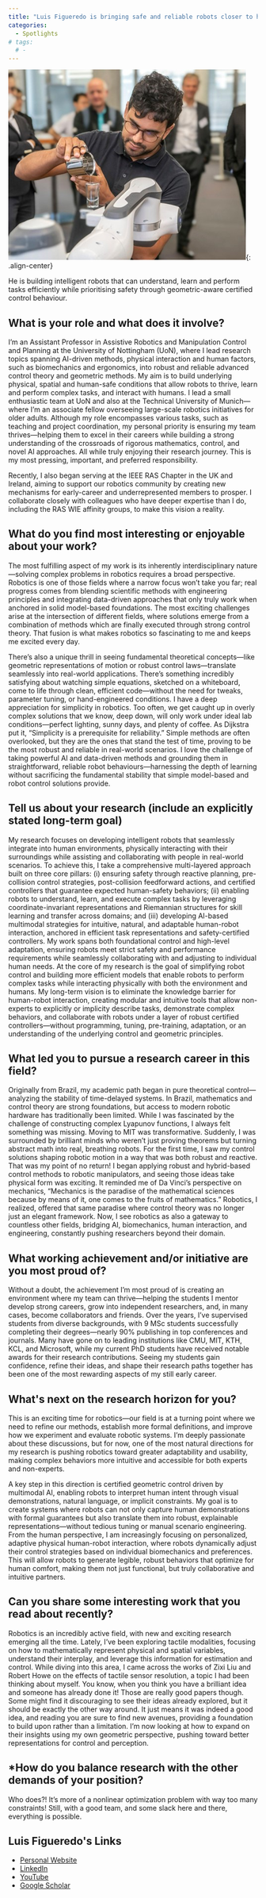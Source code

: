 ```yaml
---
title: "Luis Figueredo is bringing safe and reliable robots closer to humans"
categories:
  - Spotlights
# tags:
  # - 
---
```


![researcher_spotlight_mar2025.jpg](/assets/images/researcher_spotlight/2025-03/Figueredo_pic1.jpg){: .align-center}

He is building intelligent robots that can understand, learn and perform tasks efficiently while prioritising safety through geometric-aware certified control behaviour.

## What is your role and what does it involve?
I’m an Assistant Professor in Assistive Robotics and Manipulation Control and Planning at the University of Nottingham (UoN), where I lead research topics spanning AI-driven methods, physical interaction and human factors, such as biomechanics and ergonomics, into robust and reliable advanced control theory and geometric methods. My aim is to build underlying physical, spatial and human-safe conditions that allow robots to thrive, learn and perform complex tasks, and interact with humans. I lead a small enthusiastic team at UoN and also at the Technical University of Munich—where I’m an associate fellow overseeing large-scale robotics initiatives for older adults. Although my role encompasses various tasks, such as teaching and project coordination, my personal priority is ensuring my team thrives—helping them to excel in their careers while building a strong understanding of the crossroads of rigorous mathematics, control, and novel AI approaches. All while truly enjoying their research journey. This is my most pressing, important, and preferred responsibility.

Recently, I also began serving at the IEEE RAS Chapter in the UK and Ireland, aiming to support our robotics community by creating new mechanisms for early-career and underrepresented members to prosper. I collaborate closely with colleagues who have deeper expertise than I do, including the RAS WIE affinity groups, to make this vision a reality.

## What do you find most interesting or enjoyable about your work?
The most fulfilling aspect of my work is its inherently interdisciplinary nature—solving complex problems in robotics requires a broad perspective. Robotics is one of those fields where a narrow focus won’t take you far; real progress comes from blending scientific methods with engineering principles and integrating data-driven approaches that only truly work when anchored in solid model-based foundations. The most exciting challenges arise at the intersection of different fields, where solutions emerge from a combination of methods which are finally executed through strong control theory. That fusion is what makes robotics so fascinating to me and keeps me excited every day.

There’s also a unique thrill in seeing fundamental theoretical concepts—like geometric representations of motion or robust control laws—translate seamlessly into real-world applications. There’s something incredibly satisfying about watching simple equations, sketched on a whiteboard, come to life through clean, efficient code—without the need for tweaks, parameter tuning, or hand-engineered conditions. I have a deep appreciation for simplicity in robotics. Too often, we get caught up in overly complex solutions that we know, deep down, will only work under ideal lab conditions—perfect lighting, sunny days, and plenty of coffee. As Dijkstra put it, “Simplicity is a prerequisite for reliability.” Simple methods are often overlooked, but they are the ones that stand the test of time, proving to be the most robust and reliable in real-world scenarios. I love the challenge of taking powerful AI and data-driven methods and grounding them in straightforward, reliable robot behaviours—harnessing the depth of learning without sacrificing the fundamental stability that simple model-based and robot control solutions provide.

## Tell us about your research (include an explicitly stated long-term goal)
My research focuses on developing intelligent robots that seamlessly integrate into human environments, physically interacting with their surroundings while assisting and collaborating with people in real-world scenarios. To achieve this, I take a comprehensive multi-layered approach built on three core pillars: (i) ensuring safety through reactive planning, pre-collision control strategies, post-collision feedforward actions, and certified controllers that guarantee expected human-safety behaviors; (ii) enabling robots to understand, learn, and execute complex tasks by leveraging coordinate-invariant representations and Riemannian structures for skill learning and transfer across domains; and (iii) developing AI-based multimodal strategies for intuitive, natural, and adaptable human-robot interaction, anchored in efficient task representations and safety-certified controllers. My work spans both foundational control and high-level adaptation, ensuring robots meet strict safety and performance requirements while seamlessly collaborating with and adjusting to individual human needs.
At the core of my research is the goal of simplifying robot control and building more efficient models that enable robots to perform complex tasks while interacting physically with both the environment and humans. My long-term vision is to eliminate the knowledge barrier for human-robot interaction, creating modular and intuitive tools that allow non-experts to explicitly or implicity describe tasks, demonstrate complex behaviors, and collaborate with robots under a layer of robust certified controllers—without programming, tuning, pre-training, adaptation, or an understanding of the underlying control and geometric principles. 

## What led you to pursue a research career in this field?
Originally from Brazil, my academic path began in pure theoretical control—analyzing the stability of time-delayed systems. In Brazil, mathematics and control theory are strong foundations, but access to modern robotic hardware has traditionally been limited. While I was fascinated by the challenge of constructing complex Lyapunov functions, I always felt something was missing. Moving to MIT was transformative. Suddenly, I was surrounded by brilliant minds who weren’t just proving theorems but turning abstract math into real, breathing robots. For the first time, I saw my control solutions shaping robotic motion in a way that was both robust and reactive.  That was my point of no return! I began applying robust and hybrid-based control methods to robotic manipulators, and seeing those ideas take physical form was exciting. It reminded me of Da Vinci’s perspective on mechanics, “Mechanics is the paradise of the mathematical sciences because by means of it, one comes to the fruits of mathematics.” Robotics, I realized, offered that same paradise where control theory was no longer just an elegant framework. Now, I see robotics as also a gateway to countless other fields, bridging AI, biomechanics, human interaction, and engineering, constantly pushing researchers beyond their domain. 

## What working achievement and/or initiative are you most proud of?
Without a doubt, the achievement I’m most proud of is creating an environment where my team can thrive—helping the students I mentor develop strong careers, grow into independent researchers, and, in many cases, become collaborators and friends. Over the years, I’ve supervised students from diverse backgrounds, with 9 MSc students successfully completing their degrees—nearly 90% publishing in top conferences and journals. Many have gone on to leading institutions like CMU, MIT, KTH, KCL, and Microsoft, while my current PhD students have received notable awards for their research contributions. Seeing my students gain confidence, refine their ideas, and shape their research paths together has been one of the most rewarding aspects of my still early career. 

## What's next on the research horizon for you?
This is an exciting time for robotics—our field is at a turning point where we need to refine our methods, establish more formal definitions, and improve how we experiment and evaluate robotic systems. I’m deeply passionate about these discussions, but for now, one of the most natural directions for my research is pushing robotics toward greater adaptability and usability, making complex behaviors more intuitive and accessible for both experts and non-experts.

A key step in this direction is certified geometric control driven by multimodal AI, enabling robots to interpret human intent through visual demonstrations, natural language, or implicit constraints. My goal is to create systems where robots can not only capture human demonstrations with formal guarantees but also translate them into robust, explainable representations—without tedious tuning or manual scenario engineering. From the human perspective, I am increasingly focusing on personalized, adaptive physical human-robot interaction, where robots dynamically adjust their control strategies based on individual biomechanics and preferences. This will allow robots to generate legible, robust behaviors that optimize for human comfort, making them not just functional, but truly collaborative and intuitive partners.
## Can you share some interesting work that you read about recently?
Robotics is an incredibly active field, with new and exciting research emerging all the time. Lately, I’ve been exploring tactile modalities, focusing on how to mathematically represent physical and spatial variables, understand their interplay, and leverage this information for estimation and control. While diving into this area, I came across the works of Zixi Liu and Robert Howe on the effects of tactile sensor resolution, a topic I had been thinking about myself. You know, when you think you have a brilliant idea and someone has already done it! Those are really good papers though. Some might find it discouraging to see their ideas already explored, but it should be exactly the other way around. It just means it was indeed a good idea, and reading you are sure to find new avenues, providing a foundation to build upon rather than a limitation. I’m now looking at how to expand on their insights using my own geometric perspective, pushing toward better representations for control and perception.

## *How do you balance research with the other demands of your position?
Who does?! It’s more of a nonlinear optimization problem with way too many constraints! Still, with a good team, and some slack here and there, everything is possible. 

## Luis Figueredo's Links
- [Personal Website](https://luisfigueredo.com/)
- [LinkedIn](https://www.linkedin.com/in/luis-figueredo-304a0612b/)
- [YouTube](https://www.youtube.com/@figueredo_robotics)
- [Google Scholar](https://scholar.google.com/citations?user=ppZN58sAAAAJ)